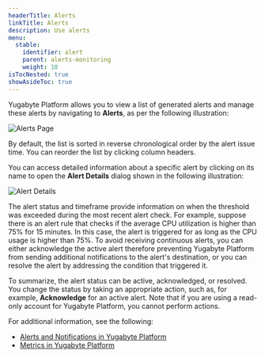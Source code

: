 ```yaml
---
headerTitle: Alerts
linkTitle: Alerts
description: Use alerts
menu:
  stable:
    identifier: alert
    parent: alerts-monitoring
    weight: 10
isTocNested: true
showAsideToc: true
---
```


Yugabyte Platform allows you to view a list of generated alerts and manage these alerts by navigating to **Alerts**, as per the following illustration:

![Alerts Page](/images/yp/alerts-monitoring/alerts-view1.png)

By default, the list is sorted in reverse chronological order by the alert issue time. You can reorder the list by clicking column headers.

You can access detailed information about a specific alert by clicking on its name to open the **Alert Details** dialog shown in the following illustration:

![Alert Details](/images/yp/alerts-monitoring/alerts-view2.png)

The alert status and timeframe provide information on when the threshold was exceeded during the most recent alert check. For example, suppose there is an alert rule that checks if the average CPU utilization is higher than 75% for 15 minutes. In this case, the alert is triggered for as long as the CPU usage is higher than 75%. To avoid receiving continuous alerts, you can either acknowledge the active alert therefore preventing Yugabyte Platform from sending additional notifications to the alert's destination, or you can resolve the alert by addressing the condition that triggered it.

To summarize, the alert status can be active, acknowledged, or resolved. You change the status by taking an appropriate action, such as, for example, **Acknowledge** for an active alert. Note that if you are using a read-only account for Yugabyte Platform, you cannot perform actions.

For additional information, see the following: 

- [Alerts and Notifications in Yugabyte Platform](https://blog.yugabyte.com/yugabytedb-2-8-alerts-and-notifications/)
- [Metrics in Yugabyte Platform](../../troubleshoot/universe-issues/#use-metrics)

